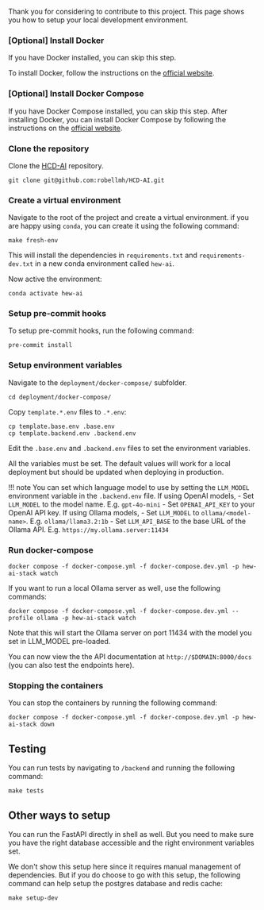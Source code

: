 Thank you for considering to contribute to this project. This page shows you how to setup your local
development environment.

### [Optional] Install Docker

If you have Docker installed, you can skip this step.

To install Docker, follow the instructions on the [official website](https://docs.docker.com/get-docker/).

### [Optional] Install Docker Compose

If you have Docker Compose installed, you can skip this step.
After installing Docker, you can install Docker Compose by following the instructions on the [official website](https://docs.docker.com/compose/install/).

### Clone the repository

Clone the [HCD-AI](https://github.com/robellmh/HCD-AI) repository.

```shell
git clone git@github.com:robellmh/HCD-AI.git
```

### Create a virtual environment

Navigate to the root of the project and create a virtual environment.
if you are happy using `conda`, you can create it using the following command:

```shell
make fresh-env
```

This will install the dependencies in `requirements.txt` and `requirements-dev.txt` in a new conda environment called `hew-ai`.

Now active the environment:

```shell
conda activate hew-ai
```

### Setup pre-commit hooks

To setup pre-commit hooks, run the following command:

```shell
pre-commit install
```

### Setup environment variables


Navigate to the `deployment/docker-compose/` subfolder.

```shell
cd deployment/docker-compose/
```

Copy `template.*.env` files to `.*.env`:

```shell
cp template.base.env .base.env
cp template.backend.env .backend.env
```

Edit the `.base.env` and `.backend.env` files to set the environment variables.

All the variables must be set. The default values will work for a local deployment but should
be updated when deploying in production.

!!! note
    You can set which language model to use by setting the `LLM_MODEL` environment variable in the `.backend.env` file.
    If using OpenAI models,
        - Set `LLM_MODEL` to the model name. E.g. `gpt-4o-mini`
        - Set `OPENAI_API_KEY` to your OpenAI API key.
    If using Ollama models,
        - Set `LLM_MODEL` to `ollama/<model-name>`. E.g. `ollama/llama3.2:1b`
        - Set `LLM_API_BASE` to the base URL of the Ollama API. E.g. `https://my.ollama.server:11434`

### Run docker-compose

```shell
docker compose -f docker-compose.yml -f docker-compose.dev.yml -p hew-ai-stack watch
```

If you want to run a local Ollama server as well, use the following commands:

```shell
docker compose -f docker-compose.yml -f docker-compose.dev.yml --profile ollama -p hew-ai-stack watch
```

Note that this will start the Ollama server on port 11434 with the model you set in LLM_MODEL pre-loaded.


You can now view the the API documentation at
`http://$DOMAIN:8000/docs` (you can also test the endpoints here).

### Stopping the containers

You can stop the containers by running the following command:

```shell
docker compose -f docker-compose.yml -f docker-compose.dev.yml -p hew-ai-stack down
```

## Testing

You can run tests by navigating to `/backend` and running the following command:

```shell
make tests
```

## Other ways to setup

You can run the FastAPI directly in shell as well. But you need to make sure you have the right database accessible
and the right environment variables set.

We don't show this setup here since it requires manual management of dependencies. But if you do choose to go with this setup, the following command can help setup the postgres database and redis cache:

```
make setup-dev
```
